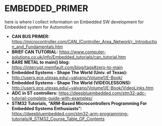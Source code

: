 # EMBEDDED_PRIMER
here is where I collect information on Embedded SW development for Embedded system for Automotive

  
* **CAN BUS PRIMER:** https://microcontroller.com/CAN_(Controller_Area_Network):_Introduction_and_Fundamentals.htm
* **BRIEF CAN TUTORIAL:** https://www.computer-solutions.co.uk/info/Embedded_tutorials/can_tutorial.htm
* **BARE METAL to main() blog:** https://interrupt.memfault.com/blog/tags#zero-to-main
* **Embedded Systems - Shape The World (Univ. of Texas):** http://users.ece.utexas.edu/~valvano/Volume1/E-Book/
* **Embedded Systems - Shape The World (VIDEOLESSONS):** http://users.ece.utexas.edu/~valvano/Volume1/E-Book/VideoLinks.htm
* **ADC in ST controllers:** https://deepbluembedded.com/stm32-adc-tutorial-complete-guide-with-examples/
* **STM32 Tutorials, “ARM-Based Microcontrollers Programming For Embedded Systems Enthusiasts”:** https://deepbluembedded.com/stm32-arm-programming-tutorials/#_STM32_Course_Table_OF_Contents
